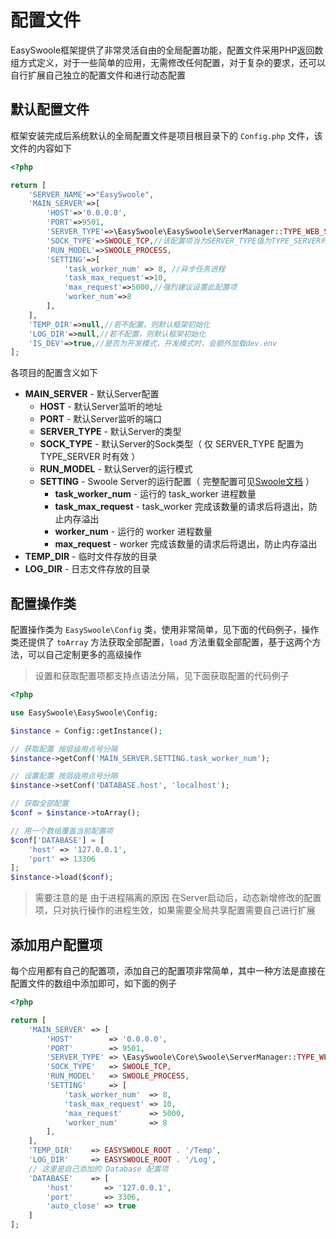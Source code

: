# 配置文件

EasySwoole框架提供了非常灵活自由的全局配置功能，配置文件采用PHP返回数组方式定义，对于一些简单的应用，无需修改任何配置，对于复杂的要求，还可以自行扩展自己独立的配置文件和进行动态配置

## 默认配置文件

框架安装完成后系统默认的全局配置文件是项目根目录下的 `Config.php` 文件，该文件的内容如下

```php
<?php

return [
    'SERVER_NAME'=>"EasySwoole",
    'MAIN_SERVER'=>[
        'HOST'=>'0.0.0.0',
        'PORT'=>9501,
        'SERVER_TYPE'=>\EasySwoole\EasySwoole\ServerManager::TYPE_WEB_SERVER,
        'SOCK_TYPE'=>SWOOLE_TCP,//该配置项当为SERVER_TYPE值为TYPE_SERVER时有效
        'RUN_MODEL'=>SWOOLE_PROCESS,
        'SETTING'=>[
            'task_worker_num' => 8, //异步任务进程
            'task_max_request'=>10,
            'max_request'=>5000,//强烈建议设置此配置项
            'worker_num'=>8
        ],
    ],
    'TEMP_DIR'=>null,//若不配置，则默认框架初始化
    'LOG_DIR'=>null,//若不配置，则默认框架初始化
    'IS_DEV'=>true,//是否为开发模式，开发模式时，会额外加载dev.env
];
```

各项目的配置含义如下

- **MAIN_SERVER**  -  默认Server配置
  - **HOST**  -  默认Server监听的地址
  - **PORT**  -  默认Server监听的端口
  - **SERVER_TYPE**  -  默认Server的类型
  - **SOCK_TYPE**  -  默认Server的Sock类型（ 仅 SERVER_TYPE 配置为 TYPE_SERVER 时有效 ）
  - **RUN_MODEL**  -  默认Server的运行模式
  - **SETTING**  -  Swoole Server的运行配置（ 完整配置可见[Swoole文档](https://wiki.swoole.com/wiki/page/274.html) ）
    - **task_worker_num**  -  运行的 task_worker 进程数量
    - **task_max_request**  -  task_worker 完成该数量的请求后将退出，防止内存溢出
    - **worker_num**  -  运行的 worker 进程数量
    - **max_request**  -  worker 完成该数量的请求后将退出，防止内存溢出
- **TEMP_DIR**  -  临时文件存放的目录
- **LOG_DIR**  -  日志文件存放的目录

## 配置操作类

配置操作类为 `EasySwoole\Config` 类，使用非常简单，见下面的代码例子，操作类还提供了 `toArray` 方法获取全部配置，`load` 方法重载全部配置，基于这两个方法，可以自己定制更多的高级操作

> 设置和获取配置项都支持点语法分隔，见下面获取配置的代码例子

```php
<?php

use EasySwoole\EasySwoole\Config;

$instance = Config::getInstance();

// 获取配置 按层级用点号分隔
$instance->getConf('MAIN_SERVER.SETTING.task_worker_num');

// 设置配置 按层级用点号分隔
$instance->setConf('DATABASE.host', 'localhost');

// 获取全部配置
$conf = $instance->toArray();

// 用一个数组覆盖当前配置项
$conf['DATABASE'] = [
    'host' => '127.0.0.1',
    'port' => 13306
];
$instance->load($conf);
```
> 需要注意的是 由于进程隔离的原因 在Server启动后，动态新增修改的配置项，只对执行操作的进程生效，如果需要全局共享配置需要自己进行扩展

## 添加用户配置项

每个应用都有自己的配置项，添加自己的配置项非常简单，其中一种方法是直接在配置文件的数组中添加即可，如下面的例子

```php
<?php

return [
    'MAIN_SERVER' => [
        'HOST'        => '0.0.0.0',
        'PORT'        => 9501,
        'SERVER_TYPE' => \EasySwoole\Core\Swoole\ServerManager::TYPE_WEB_SERVER,
        'SOCK_TYPE'   => SWOOLE_TCP,
        'RUN_MODEL'   => SWOOLE_PROCESS,
        'SETTING'     => [
            'task_worker_num'  => 8,
            'task_max_request' => 10,
            'max_request'      => 5000,
            'worker_num'       => 8
        ],
    ],
    'TEMP_DIR'    => EASYSWOOLE_ROOT . '/Temp',
    'LOG_DIR'     => EASYSWOOLE_ROOT . '/Log',
    // 这里是自己添加的 Database 配置项
    'DATABASE'    => [
        'host'       => '127.0.0.1',
        'port'       => 3306,
        'auto_close' => true
    ]
];
```
